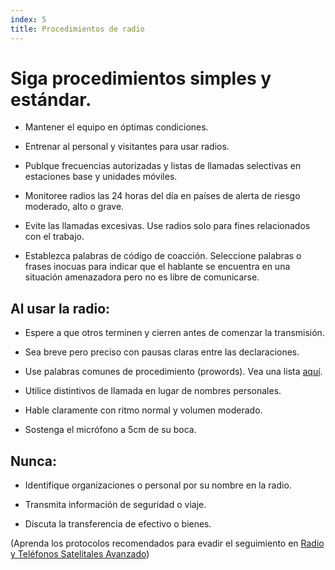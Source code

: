 ```yaml
---
index: 5
title: Procedimientos de radio
---
```

# Siga procedimientos simples y estándar.

*   Mantener el equipo en óptimas condiciones.

*   Entrenar al personal y visitantes para usar radios.

*   Publque frecuencias autorizadas y listas de llamadas selectivas en estaciones base y unidades móviles.

*   Monitoree radios las 24 horas del día en países de alerta de riesgo moderado, alto o grave.

*   Evite las llamadas excesivas. Use radios solo para fines relacionados con el trabajo.

*   Establezca palabras de código de coacción. Seleccione palabras o frases inocuas para indicar que el hablante se encuentra en una situación amenazadora pero no es libre de comunicarse.

## Al usar la radio:

*   Espere a que otros terminen y cierren antes de comenzar la transmisión.

*   Sea breve pero preciso con pausas claras entre las declaraciones.

*   Use palabras comunes de procedimiento (prowords). Vea una lista [aquí](http://arkisto.teres.fi/toiminta/koulutus/procedure_for_radio_communication.pdf).

*   Utilice distintivos de llamada en lugar de nombres personales.

*   Hable claramente con ritmo normal y volumen moderado.

*   Sostenga el micrófono a 5cm de su boca.

## Nunca:

*   Identifique organizaciones o personal por su nombre en la radio.

*   Transmita información de seguridad o viaje.

*   Discuta la transferencia de efectivo o bienes.

(Aprenda los protocolos recomendados para evadir el seguimiento en [Radio y Teléfonos Satelitales Avanzado](umbrella://communications/radios-and-satellite-phones/advanced))